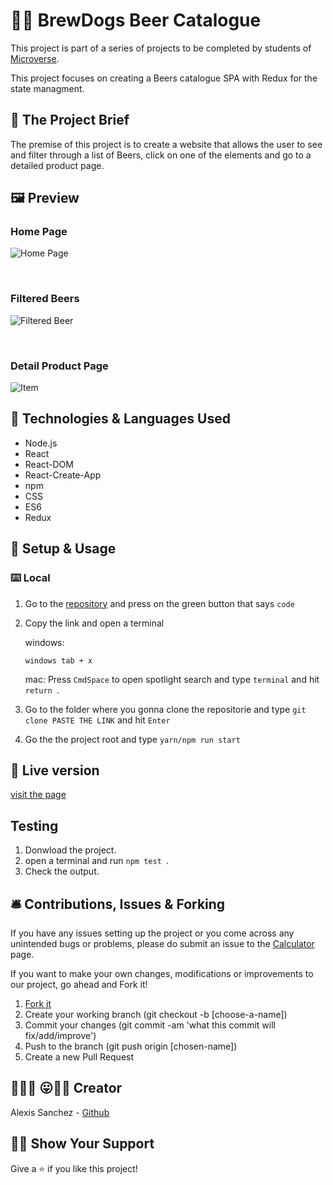 # 🍺🍻 BrewDogs Beer Catalogue

This project is part of a series of projects to be completed by students of [Microverse](https://www.microverse.org/).

This project focuses on creating a Beers catalogue SPA with Redux for the state managment.

## 🧮 The Project Brief

The premise of this project is to create a website that allows the user to see and filter through a list of Beers, click on one of the elements and go to a detailed product page.

## 🖼️ Preview

### Home Page
![Home Page](./src/assets/home.jpg)

<br/>

### Filtered Beers
![Filtered Beer](./src/assets/filter.jpg)

<br/>

### Detail Product Page
![Item](./src/assets/item.jpg)

## 🧬 Technologies & Languages Used

- Node.js
- React
- React-DOM
- React-Create-App
- npm
- CSS
- ES6
- Redux

## 🔰 Setup & Usage

### ⌨️ Local 

1. Go to the [repository](https://github.com/Psiale/beer-react-redux) and press on the green button that says ```code```
2. Copy the link and open a terminal 

    windows:

    ```windows tab + x ```

    mac: Press ```CmdSpace``` to open spotlight search and type ```terminal``` and hit ```return ```.


3. Go to the folder where you gonna clone the repositorie and type ```git clone PASTE THE LINK``` and hit ```Enter ```

4. Go the the project root and type ``` yarn/npm run start ```

## 🚀 Live version
[visit the page](https://beer-react-redux.herokuapp.com)


## Testing

1. Donwload the project.
2. open a terminal and run ```npm test ```.
3. Check the output.
## 🛎️ Contributions, Issues & Forking

If you have any issues setting up the project or you come across any unintended bugs or problems, please do submit an issue to the [Calculator](https://github.com/Psiale/beer-react-redux/issues) page.

If you want to make your own changes, modifications or improvements to our project, go ahead and Fork it!
1. [Fork it](https://github.com/Psiale/beer-react-redux/fork)
2. Create your working branch (git checkout -b [choose-a-name])
3. Commit your changes (git commit -am 'what this commit will fix/add/improve')
4. Push to the branch (git push origin [chosen-name])
5. Create a new Pull Request

## 🤟🏽😄 😛🤙🏾  Creator

Alexis Sanchez - [Github](https://github.com/Psiale)

## 🙌🏾 Show Your Support

Give a ⭐️ if you like this project!
